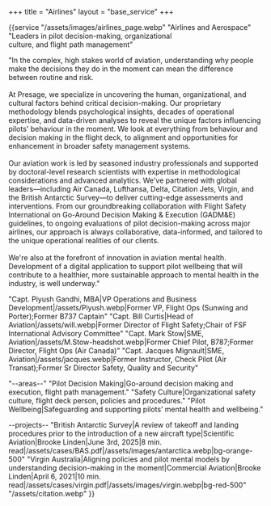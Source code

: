 +++
title = "Airlines"
layout = "base_service"
+++

{{service 
"/assets/images/airlines_page.webp"
"Airlines and Aerospace" 
"Leaders in pilot decision-making, organizational <br> culture, and flight path management"

"In the complex, high stakes world of aviation, understanding why
people make the decisions they do in the moment can mean the
difference between routine and risk.
<br />
<br />
At Presage, we specialize in uncovering the human,
organizational, and cultural factors behind critical decision-making. 
Our proprietary methodology blends
psychological insights, decades of operational expertise, and
data-driven analyses to reveal the unique factors influencing
pilots' behaviour in the moment. We look at everything from
behaviour and decision making in the flight deck, to alignment
and opportunities for enhancement in broader safety management
systems.
<br />
<br />
Our aviation work is led by seasoned industry professionals and
supported by doctoral-level research scientists with expertise
in methodological considerations and advanced analytics. We've
partnered with global leaders—including Air Canada, Lufthansa,
Delta, Citation Jets, Virgin, and the British Antarctic
Survey—to deliver cutting-edge assessments and interventions.
From our groundbreaking collaboration with Flight Safety
International on Go-Around Decision Making & Execution (GADM&E)
guidelines, to ongoing evaluations of pilot decision-making
across major airlines, our approach is always collaborative,
data-informed, and tailored to the unique operational realities
of our clients.
<br />
<br />
We're also at the forefront of innovation in aviation mental
health. Development of a digital application to support pilot wellbeing 
that will contribute to a healthier, more sustainable approach to 
mental health in the industry, is well underway."

"Capt. Piyush Gandhi, MBA|VP Operations and Business Development|/assets/Piyush.webp|Former VP, Flight Ops (Sunwing and Porter);Former B737 Captain"
"Capt. Bill Curtis|Head of Aviation|/assets/will.webp|Former Director of Flight Safety;Chair of FSF International Advisory Committee"
"Capt. Mark Stow|SME, Aviation|/assets/M.Stow-headshot.webp|Former Chief Pilot, B787;Former Director, Flight Ops (Air Canada)"
"Capt. Jacques Mignault|SME, Aviation|/assets/jacques.webp|Former Instructor, Check Pilot (Air Transat);Former Sr Director Safety, Quality and Security"

"--areas--"
"Pilot Decision Making|Go-around decision making and execution, flight path management."
"Safety Culture|Organizational safety culture, flight deck person, policies and procedures."
"Pilot Wellbeing|Safeguarding and supporting pilots’ mental health and wellbeing."

--projects--
"British Antarctic Survey|A review of takeoff and landing procedures prior to the introduction of a new aircraft type|Scientific Aviation|Brooke Linden|June 3rd, 2025|8 min. read|/assets/cases/BAS.pdf|/assets/images/antarctica.webp|bg-orange-500"
"Virgin Australia|Aligning policies and pilot mental models by understanding decision-making in the moment|Commercial Aviation|Brooke Linden|April 6, 2021|10 min. read|/assets/cases/virgin.pdf|/assets/images/virgin.webp|bg-red-500"
"/assets/citation.webp"
}}
